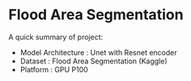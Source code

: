 # Flood Area Segmentation

A quick summary of project:
- Model Architecture : Unet with Resnet encoder
- Dataset : Flood Area Segmentation (Kaggle)
- Platform : GPU P100
